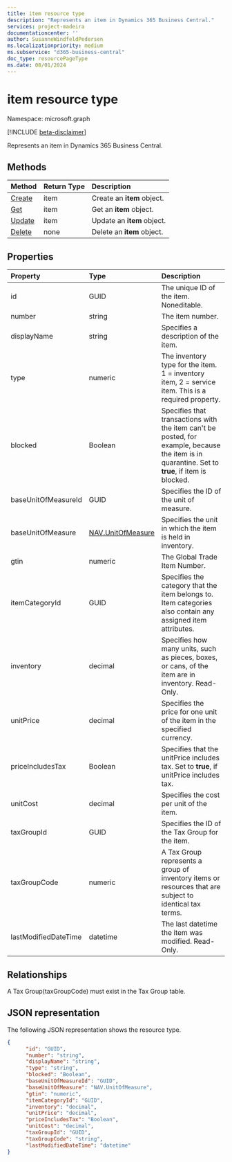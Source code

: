 ```yaml
---
title: item resource type
description: "Represents an item in Dynamics 365 Business Central."
services: project-madeira
documentationcenter: ''
author: SusanneWindfeldPedersen
ms.localizationpriority: medium
ms.subservice: "d365-business-central"
doc_type: resourcePageType
ms.date: 08/01/2024
---
```


# item resource type

Namespace: microsoft.graph

[!INCLUDE [beta-disclaimer](../../includes/beta-disclaimer.md)]

Represents an item in Dynamics 365 Business Central.

## Methods

| Method                                      |Return Type|Description |
|:--------------------------------------------|:----------|:-----------|
|[Create](../api/dynamics-create-item.md)  |item     |Create an **item** object.|
|[Get](../api/dynamics-item-get.md)      |item     |Get an **item** object.   |
|[Update](../api/dynamics-item-update.md)  |item     |Update an **item** object.|
|[Delete](../api/dynamics-item-delete.md)|none      |Delete an **item** object.|

## Properties
| Property	         | Type	|Description                                          |
|:-------------------|:-------|:----------------------------------------------------|
|id                  |GUID    |The unique ID of the item. Noneditable.             |
|number              |string  |The item number.                                     |
|displayName         |string  |Specifies a description of the item.                 |
|type                |numeric |The inventory type for the item. 1 = inventory item, 2 = service item. This is a required property.|
|blocked             |Boolean |Specifies that transactions with the item can't be posted, for example, because the item is in quarantine. Set to **true**, if item is blocked.|
|baseUnitOfMeasureId |GUID    |Specifies the ID of the unit of measure.             |
|baseUnitOfMeasure   |[NAV.UnitOfMeasure](../resources/dynamics-complextypes.md)|Specifies the unit in which the item is held in inventory.|
|gtin                |numeric |The Global Trade Item Number.                |
|itemCategoryId      |GUID |Specifies the category that the item belongs to. Item categories also contain any assigned item attributes.|
|inventory           |decimal |Specifies how many units, such as pieces, boxes, or cans, of the item are in inventory. Read-Only.|
|unitPrice           |decimal |Specifies the price for one unit of the item in the specified currency.|
|priceIncludesTax    |Boolean |Specifies that the unitPrice includes tax. Set to **true**, if unitPrice includes tax.|
|unitCost            |decimal |Specifies the cost per unit of the item.             |
|taxGroupId          |GUID    |Specifies the ID of the Tax Group for the item.      |
|taxGroupCode        |numeric |A Tax Group represents a group of inventory items or resources that are subject to identical tax terms.|
|lastModifiedDateTime|datetime|The last datetime the item was modified. Read-Only.  |


## Relationships
A Tax Group(taxGroupCode) must exist in the Tax Group table.

## JSON representation

The following JSON representation shows the resource type.


```json
{
      "id": "GUID",
      "number": "string",
      "displayName": "string",
      "type": "string",
      "blocked": "Boolean",
      "baseUnitOfMeasureId": "GUID",
      "baseUnitOfMeasure": "NAV.UnitOfMeasure",
      "gtin": "numeric",
      "itemCategoryId": "GUID",
      "inventory": "decimal",
      "unitPrice": "decimal",
      "priceIncludesTax": "Boolean",
      "unitCost": "decimal",
      "taxGroupId": "GUID",
      "taxGroupCode": "string",
      "lastModifiedDateTime": "datetime"
}

```




